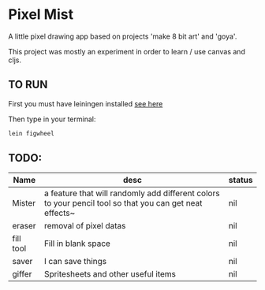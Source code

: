 # Pixel Mist

A little pixel drawing app based on projects 'make 8 bit art' and 'goya'.

This project was mostly an experiment in order to learn / use canvas and cljs.

## TO RUN

First you must have leiningen installed [see here](leiningen.org)

Then type in your terminal:

```bash
lein figwheel
```


## TODO:
| Name | desc | status |
| ---- | ---- | ------ |
| Mister | a feature that will randomly add different colors to your pencil tool so that you can get neat effects~ | nil |
| eraser | removal of pixel datas | nil |
| fill tool | Fill in blank space | nil |
| saver | I can save things | nil |
| giffer | Spritesheets and other useful items | nil |